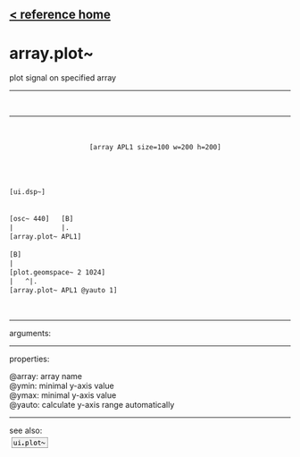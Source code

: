 [< reference home](ceammc_lib.html)
---

# array.plot~


plot signal on specified array

---

<br>


---


```


                    [array APL1 size=100 w=200 h=200]




[ui.dsp~]


[osc~ 440]   [B]
|            |.
[array.plot~ APL1]

[B]
|
[plot.geomspace~ 2 1024]
|   ^|.
[array.plot~ APL1 @yauto 1]

            
```

---
arguments:


---
properties:

@array: array name<br>
@ymin: 
            minimal y-axis value<br>
@ymax: 
            minimal y-axis value<br>
@yauto: calculate y-axis range
            automatically<br>

---
see also:<br>
[![ui.plot~](img/object_ui.plot~.png)](ui.plot~.html)
